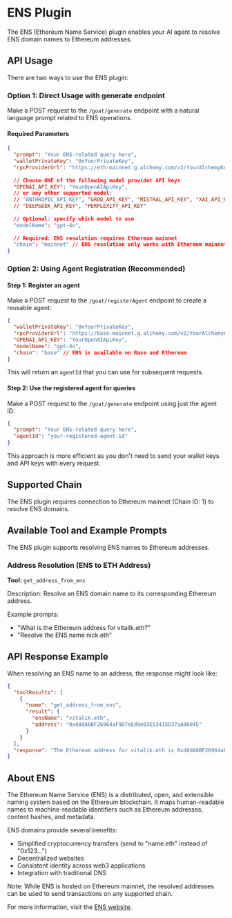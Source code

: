 # ENS Plugin

The ENS (Ethereum Name Service) plugin enables your AI agent to resolve ENS domain names to Ethereum addresses.

## API Usage

There are two ways to use the ENS plugin:

### Option 1: Direct Usage with generate endpoint

Make a POST request to the `/goat/generate` endpoint with a natural language prompt related to ENS operations.

#### Required Parameters

```json
{
  "prompt": "Your ENS-related query here",
  "walletPrivateKey": "0xYourPrivateKey",
  "rpcProviderUrl": "https://eth-mainnet.g.alchemy.com/v2/YourAlchemyKey",
  
  // Choose ONE of the following model provider API keys
  "OPENAI_API_KEY": "YourOpenAIApiKey",
  // or any other supported model:
  // "ANTHROPIC_API_KEY", "GROQ_API_KEY", "MISTRAL_API_KEY", "XAI_API_KEY", 
  // "DEEPSEEK_API_KEY", "PERPLEXITY_API_KEY"
  
  // Optional: specify which model to use
  "modelName": "gpt-4o",
  
  // Required: ENS resolution requires Ethereum mainnet
  "chain": "mainnet" // ENS resolution only works with Ethereum mainnet
}
```

### Option 2: Using Agent Registration (Recommended)

#### Step 1: Register an agent

Make a POST request to the `/goat/registerAgent` endpoint to create a reusable agent:

```json
{
  "walletPrivateKey": "0xYourPrivateKey",
  "rpcProviderUrl": "https://base-mainnet.g.alchemy.com/v2/YourAlchemyKey",
  "OPENAI_API_KEY": "YourOpenAIApiKey",
  "modelName": "gpt-4o",
  "chain": "base" // ENS is available on Base and Ethereum
}
```

This will return an `agentId` that you can use for subsequent requests.

#### Step 2: Use the registered agent for queries

Make a POST request to the `/goat/generate` endpoint using just the agent ID:

```json
{
  "prompt": "Your ENS-related query here",
  "agentId": "your-registered-agent-id"
}
```

This approach is more efficient as you don't need to send your wallet keys and API keys with every request.

## Supported Chain

The ENS plugin requires connection to Ethereum mainnet (Chain ID: 1) to resolve ENS domains.

## Available Tool and Example Prompts

The ENS plugin supports resolving ENS names to Ethereum addresses.

### Address Resolution (ENS to ETH Address)

**Tool:** `get_address_from_ens`

Description: Resolve an ENS domain name to its corresponding Ethereum address.

Example prompts:
- "What is the Ethereum address for vitalik.eth?"
- "Resolve the ENS name nick.eth"

## API Response Example

When resolving an ENS name to an address, the response might look like:

```json
{
  "toolResults": [
    {
      "name": "get_address_from_ens",
      "result": {
        "ensName": "vitalik.eth",
        "address": "0xd8dA6BF26964aF9D7eEd9e03E53415D37aA96045"
      }
    }
  ],
  "response": "The Ethereum address for vitalik.eth is 0xd8dA6BF26964aF9D7eEd9e03E53415D37aA96045"
}
```

## About ENS

The Ethereum Name Service (ENS) is a distributed, open, and extensible naming system based on the Ethereum blockchain. It maps human-readable names to machine-readable identifiers such as Ethereum addresses, content hashes, and metadata.

ENS domains provide several benefits:
- Simplified cryptocurrency transfers (send to "name.eth" instead of "0x123...")
- Decentralized websites
- Consistent identity across web3 applications
- Integration with traditional DNS

Note: While ENS is hosted on Ethereum mainnet, the resolved addresses can be used to send transactions on any supported chain.

For more information, visit the [ENS website](https://ens.domains/). 